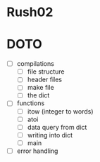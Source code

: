 # Rush02


# DOTO
- [ ] compilations
  - [ ] file structure
  - [ ] header files
  - [ ] make file
  - [ ] the dict
- [ ] functions
  - [ ] itow (integer to words)
  - [ ] atoi
  - [ ] data query from dict
  - [ ] writing into dict
  - [ ] main
- [ ] error handling